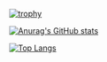 [![trophy](https://github-profile-trophy.vercel.app/?username=xinyuannn&theme=gruvbox&row=1&column=10)](https://github.com/ryo-ma/github-profile-trophy)

[![Anurag's GitHub stats](https://github-readme-stats.vercel.app/api?username=xinyuannn&show_icons=true&theme=gruvbox)](https://github.com/anuraghazra/github-readme-stats)

[![Top Langs](https://github-readme-stats.vercel.app/api/top-langs/?username=xinyuannn&theme=gruvbox&hide=html,css&&langs_count=8&layout=compact)](https://github.com/anuraghazra/github-readme-stats)
